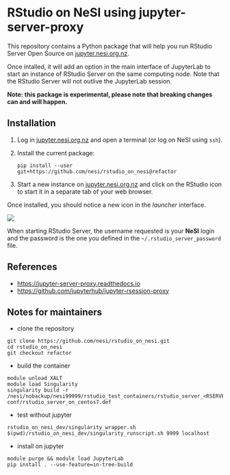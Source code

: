 # RStudio on NeSI using jupyter-server-proxy

This repository contains a Python package that will help you run RStudio Server Open Source on [jupyter.nesi.org.nz](https://jupyter.nesi.org.nz).

Once intalled, it will add an option in the main interface of JupyterLab to start an instance of RStudio Server on the same computing node.
Note that the RStudio Server will not outlive the JupyterLab session.

**Note: this package is experimental, please note that breaking changes can and will happen.**


## Installation

1. Log in [jupyter.nesi.org.nz](https://jupyter.nesi.org.nz) and open a terminal (or log on NeSI using `ssh`).

2. Install the current package:
   ```
   pip install --user git+https://github.com/nesi/rstudio_on_nesi@refactor
   ```

3. Start a new instance on [jupyter.nesi.org.nz](https://jupyter.nesi.org.nz) and click on the RStudio icon to start it in a separate tab of your web browser.

Once installed, you should notice a new icon in the *launcher* interface.

![](launcher.png)

When starting RStudio Server, the username requested is your **NeSI** login and the password is the one you defined in the `~/.rstudio_server_password` file.


## References

- https://jupyter-server-proxy.readthedocs.io
- https://github.com/jupyterhub/jupyter-rsession-proxy


## Notes for maintainers

- clone the repository

```
git clone https://github.com/nesi/rstudio_on_nesi.git
cd rstudio_on_nesi
git checkout refactor
```

- build the container

```
module unload XALT
module load Singularity
singularity build -r /nesi/nobackup/nesi99999/rstudio_test_containers/rstudio_server_<RSERVER_VERSION>_on_centos7__v<PACKAGE_VERSION>.def conf/rstudio_server_on_centos7.def
```

- test without jupyter

```
rstudio_on_nesi_dev/singularity_wrapper.sh $(pwd)/rstudio_on_nesi_dev/singularity_runscript.sh 9999 localhost
```

- install on jupyter

```
module purge && module load JupyterLab
pip install . --use-feature=in-tree-build
```
